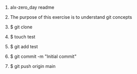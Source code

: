 1. alx-zero_day readme

2. The purpose of this exercise is to understand git concepts

3. $ git clone <repo>
  
4. $ touch test
  
5. $ git add test
  
6. $ git commit -m "Initial commit"
  
7. $ git push origin main
  
